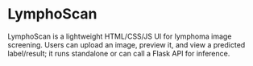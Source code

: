 # LymphoScan
LymphoScan is a lightweight HTML/CSS/JS UI for lymphoma image screening. Users can upload an image, preview it, and view a predicted label/result; it runs standalone or can call a Flask API for inference.

